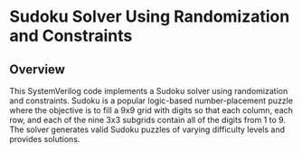 # Sudoku Solver Using Randomization and Constraints
## Overview
This SystemVerilog code implements a Sudoku solver using randomization and constraints. Sudoku is a popular logic-based number-placement puzzle where the objective is to fill a 9x9 grid with digits so that each column, each row, and each of the nine 3x3 subgrids contain all of the digits from 1 to 9. The solver generates valid Sudoku puzzles of varying difficulty levels and provides solutions.
